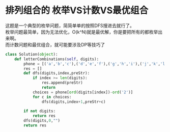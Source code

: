 # 排列组合的 枚举VS计数VS最优组合
这题是一个典型的枚举问题，简简单单的按照DFS搜进去就行了。  
枚举问题最简单，因为无法优化，O(k^N)就是最优解，你是要把所有的都枚举出来啊。  
而计数问题和最优组合，就可能要涉及DP等技巧了
```py
class Solution(object):
    def letterCombinations(self, digits):
        phone = [('a','b','c'),('d','e','f'),('g','h','i'),('j','k','l'),('m','n','o'),('p','q','r','s'),('t','u','v'),('w','x','y','z')]
        res = []
        def dfs(digits,index,preStr):
            if index >= len(digits):
                res.append(preStr)
                return 
            choices = phone[ord(digits[index])-ord('2')]
            for c in choices:
                dfs(digits,index+1,preStr+c)
                
        if not digits:
            return res
        dfs(digits,0,"")
        return res
            
            
```